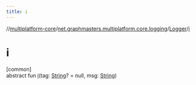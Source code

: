 ```yaml
---
title: i
---
```

//[multiplatform-core](../../../index.html)/[net.graphmasters.multiplatform.core.logging](../index.html)/[Logger](index.html)/[i](i.html)



# i



[common]\
abstract fun [i](i.html)(tag: [String](https://kotlinlang.org/api/latest/jvm/stdlib/kotlin/-string/index.html)? = null, msg: [String](https://kotlinlang.org/api/latest/jvm/stdlib/kotlin/-string/index.html))




